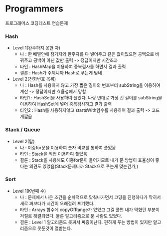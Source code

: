 # Programmers
프로그래머스 코딩테스트 연습문제

### Hash
* Level 1(완주하지 못한 자)
  * 나 : 한 배열안에 참가자와 완주자를 다 넣어주고 같은 값이있으면 공백으로 바꿔주고 공백이 아닌 값만 출력 -> 정답이지만 시간초과
  * 타인 : HashMap을 이용하여 중복검사를 하면서 결과 출력 
  * 결론 : Hash가 주제니까 Hash로 푸는게 맞네
* Level 2(전화번호 목록)
  * 나 : Hash를 사용하지 않고 가장 짧은 길이의 번호부터 subString을 이용하여 계산 -> 정답이지만 효율성에서 망함
  * 타인1 : HashSet을 사용하여 풀었다. 나랑 반대로 가장 긴 길이를 subString을 이용하여 HashSet에 넣어 중복검사하고 결과 출력
  * 타인2 : Hash를 사용하지않고 startsWith함수를 사용하여 결과 출력 -> 코드 개짧음

### Stack / Queue
* Level 2(탑)
  * 나 : 이중for문을 이용하여 숫자 비교를 통하여 풀었음
  * 타인 : Stack을 직접 이용하여 풀었음
  * 결론 : Stack을 사용해도 이중for문이 들어가므로 내가 푼 방법이 효율성이 좋다는 의견도 있었음(Stack문제니까 Stack으로 푸는게 맞는건가;)

### Sort
* Level 1(K번째 수)
  * 나 : 문제에서 나온 조건을 순차적으로 맞춰나가면서 코딩을 진행하다가 막혀서 새로 짜보다가 시간이 오래걸려 포기했다.
  * 타인 : Arrays 함수에 copyOfRange가 있었고 그걸 풀면 내가 막혔던 부분이 저절로 해결되었다. 물론 알고리즘으로 푼 사람도 있었다.
  * 결론 : Level 1 알고리즘도 못짜서 짜증이난다. 편하게 푸는 방법이 있지만 알고리즘으로 못푼것이 열받는다.
